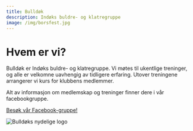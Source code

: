 ```yaml
---
title: Bulldøk
description: Indøks buldre- og klatregruppe
image: /img/borsfest.jpg
---
```


# Hvem er vi?

Bulldøk er Indøks buldre- og klatregruppe. Vi møtes til ukentlige treninger, og alle er velkomne uavhengig av tidligere erfaring. Utover treningene arrangerer vi kurs for klubbens medlemmer.

Alt av informasjon om medlemskap og treninger finner dere i vår facebookgruppe.

[Besøk vår Facebook-gruppe!](https://www.facebook.com/groups/221336962206774)

![Bulldøks nydelige logo](/img/bulldok.jpeg)
